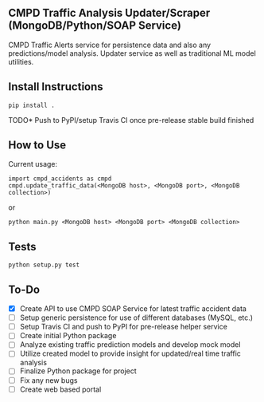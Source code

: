 ## CMPD Traffic Analysis Updater/Scraper (MongoDB/Python/SOAP Service)
CMPD Traffic Alerts service for persistence data and also any predictions/model analysis. Updater service as well as traditional ML model utilities.

## Install Instructions
```
pip install .
```
TODO* Push to PyPI/setup Travis CI once pre-release stable build finished

## How to Use
Current usage:
```
import cmpd_accidents as cmpd
cmpd.update_traffic_data(<MongoDB host>, <MongoDB port>, <MongoDB collection>) 
```
or
```
python main.py <MongoDB host> <MongoDB port> <MongoDB collection>
```

## Tests
```
python setup.py test
```
## To-Do
- [X] Create API to use CMPD SOAP Service for latest traffic accident data
- [ ] Setup generic persistence for use of different databases (MySQL, etc.)
- [ ] Setup Travis CI and push to PyPI for pre-release helper service
- [ ] Create initial Python package
- [ ] Analyze existing traffic prediction models and develop mock model
- [ ] Utilize created model to provide insight for updated/real time traffic analysis
- [ ] Finalize Python package for project
- [ ] Fix any new bugs
- [ ] Create web based portal
